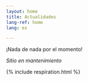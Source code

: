 ```yaml
---
layout: home
title: Actualidades
lang-ref: home
lang: es

---
```

¡Nada de nada por el momento!

_Sitio en mantenimiento_

{% include respiration.html %}